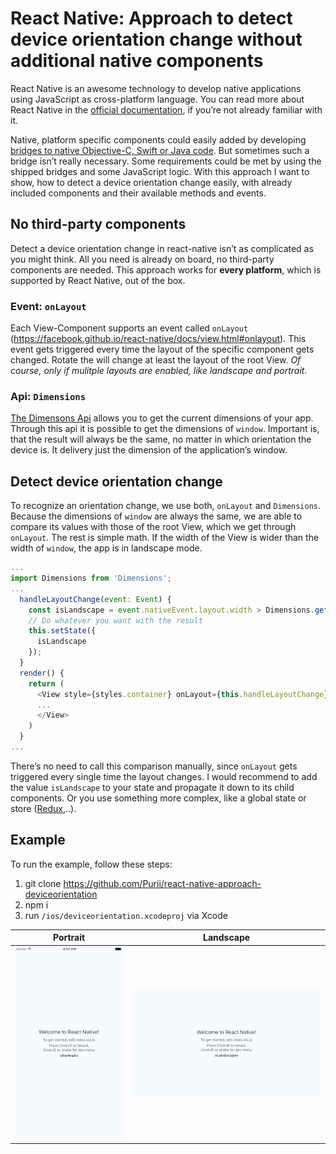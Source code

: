# React Native: Approach to detect device orientation change without additional native components

React Native is an awesome technology to develop native applications using JavaScript as cross-platform language. You can read more about React Native in the [official documentation](https://facebook.github.io/react-native/), if you’re not already familiar with it.

Native, platform specific components could easily added by developing [bridges to native Objective-C, Swift or Java code](https://facebook.github.io/react-native/docs/native-components-ios.html). But sometimes such a bridge isn’t really necessary. Some requirements could be met by using the shipped bridges and some JavaScript logic.
With this approach I want to show, how to detect a device orientation change easily, with already included components and their available methods and events.

## No third-party components
Detect a device orientation change in react-native isn’t as complicated as you might think. All you need is already on board, no third-party components are needed. This approach works for **every platform**, which is supported by React Native, out of the box.

### Event: `onLayout`
Each View-Component supports an event called `onLayout` (https://facebook.github.io/react-native/docs/view.html#onlayout). This event gets triggered every time the layout of the specific component gets changed. Rotate the will change at least the layout of the root View.
*Of course, only if mulitple layouts are enabled, like landscape and portrait.*

### Api: `Dimensions`
[The Dimensons Api](https://facebook.github.io/react-native/docs/dimensions.html#content) allows you to get the current dimensions of your app. Through this api it is possible to get the dimensions of `window`. Important is, that the result will always be the same, no matter in which orientation the device is. It delivery just the dimension of the application’s window.

## Detect device orientation change
To recognize an orientation change, we use both, `onLayout` and `Dimensions`. Because the dimensions of `window` are always the same, we are able to compare its values with those of the root View, which we get through `onLayout`. The rest is simple math. If the width of the View is wider than the width of `window`, the app is in landscape mode.

```javascript
...
import Dimensions from 'Dimensions';
...
  handleLayoutChange(event: Event) {
    const isLandscape = event.nativeEvent.layout.width > Dimensions.get('window').width;
    // Do whatever you want with the result
    this.setState({
      isLandscape
    });
  }
  render() {
    return (
      <View style={styles.container} onLayout={this.handleLayoutChange}>
      ...
      </View>
    )
  }
...
```

There’s no need to call this comparison manually, since `onLayout` gets triggered every single time the layout changes. I would recommend to add the value `isLandscape` to your state and propagate it down to its child components. Or you use something more complex, like a global state or store ([Redux](https://github.com/rackt/redux),..).

## Example
To run the example, follow these steps:

1. git clone https://github.com/Purii/react-native-approach-deviceorientation
2. npm i
3. run `/ios/deviceorientation.xcodeproj` via Xcode

| Portrait | Landscape |
| :------------: | :---------------: |
| ![](https://github.com/Purii/react-native-approach-deviceorientation/blob/master/assets/portrait.png) | ![](https://github.com/Purii/react-native-approach-deviceorientation/blob/master/assets/landscape.png) |
